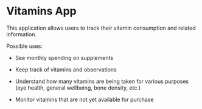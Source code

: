 # Vitamins App

This application allows users to track their vitamin consumption and related information.

Possible uses:

* See monthly spending on supplements

* Keep track of vitamins and observations

* Understand how many vitamins are being taken for various purposes (eye health, general wellbeing, bone density, etc.)

* Monitor vitamins that are not yet available for purchase
